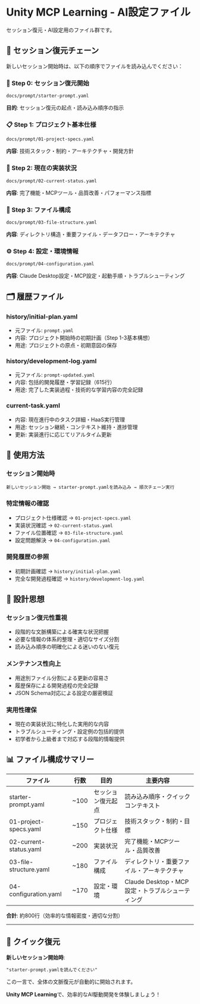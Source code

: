 # Unity MCP Learning - AI設定ファイル

セッション復元・AI設定用のファイル群です。

## 🔗 セッション復元チェーン

新しいセッション開始時は、以下の順序でファイルを読み込んでください：

### **📍 Step 0: セッション復元開始**
```
docs/prompt/starter-prompt.yaml
```
**目的**: セッション復元の起点・読み込み順序の指示

### **📋 Step 1: プロジェクト基本仕様**
```
docs/prompt/01-project-specs.yaml
```
**内容**: 技術スタック・制約・アーキテクチャ・開発方針

### **🚀 Step 2: 現在の実装状況**
```
docs/prompt/02-current-status.yaml
```
**内容**: 完了機能・MCPツール・品質改善・パフォーマンス指標

### **📁 Step 3: ファイル構成**
```
docs/prompt/03-file-structure.yaml
```
**内容**: ディレクトリ構造・重要ファイル・データフロー・アーキテクチャ

### **⚙️ Step 4: 設定・環境情報**
```
docs/prompt/04-configuration.yaml
```
**内容**: Claude Desktop設定・MCP設定・起動手順・トラブルシューティング

## 🗂️ 履歴ファイル

### **history/initial-plan.yaml**
- 元ファイル: `prompt.yaml`
- 内容: プロジェクト開始時の初期計画（Step 1-3基本構想）
- 用途: プロジェクトの原点・初期意図の保存

### **history/development-log.yaml**
- 元ファイル: `prompt-updated.yaml`
- 内容: 包括的開発履歴・学習記録（615行）
- 用途: 完了した実装過程・技術的な学習内容の完全記録

### **current-task.yaml**
- 内容: 現在進行中のタスク詳細・HaaS実行管理
- 用途: セッション継続・コンテキスト維持・進捗管理
- 更新: 実装進行に応じてリアルタイム更新

## 📖 使用方法

### **セッション開始時**
```
新しいセッション開始 → starter-prompt.yamlを読み込み → 順次チェーン実行
```

### **特定情報の確認**
- プロジェクト仕様確認 → `01-project-specs.yaml`
- 実装状況確認 → `02-current-status.yaml`
- ファイル位置確認 → `03-file-structure.yaml`
- 設定問題解決 → `04-configuration.yaml`

### **開発履歴の参照**
- 初期計画確認 → `history/initial-plan.yaml`
- 完全な開発過程確認 → `history/development-log.yaml`

## 🎯 設計思想

### **セッション復元性重視**
- 段階的な文脈構築による確実な状況把握
- 必要な情報の体系的整理・適切なサイズ分割
- 読み込み順序の明確化による迷いのない復元

### **メンテナンス性向上**
- 用途別ファイル分割による更新の容易さ
- 履歴保存による開発過程の完全記録
- JSON Schema対応による設定の厳密検証

### **実用性確保**
- 現在の実装状況に特化した実用的な内容
- トラブルシューティング・設定例の包括的提供
- 初学者から上級者まで対応する段階的情報提供

## 📊 ファイル構成サマリー

| ファイル | 行数 | 目的 | 主要内容 |
|---------|------|------|----------|
| starter-prompt.yaml | ~100 | セッション復元起点 | 読み込み順序・クイックコンテキスト |
| 01-project-specs.yaml | ~150 | プロジェクト仕様 | 技術スタック・制約・目標 |
| 02-current-status.yaml | ~200 | 実装状況 | 完了機能・MCPツール・品質改善 |
| 03-file-structure.yaml | ~180 | ファイル構成 | ディレクトリ・重要ファイル・アーキテクチャ |
| 04-configuration.yaml | ~170 | 設定・環境 | Claude Desktop・MCP設定・トラブルシューティング |

**合計**: 約800行（効率的な情報密度・適切な分割）

---

## 🚀 クイック復元

**新しいセッション開始時**:
```
"starter-prompt.yamlを読んでください"
```
この一言で、全体の文脈復元が自動的に開始されます。

**Unity MCP Learning**で、効率的なAI駆動開発を体験しましょう！